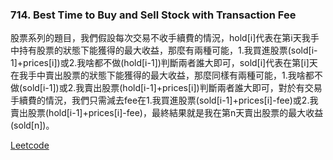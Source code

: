 ### 714. Best Time to Buy and Sell Stock with Transaction Fee

股票系列的題目，我們假設每次交易不收手續費的情況，hold[i]代表在第i天我手中持有股票的狀態下能獲得的最大收益，那麼有兩種可能，1.我買進股票(sold[i-1]+prices[i])或2.我啥都不做(hold[i-1])判斷兩者誰大即可，sold[i]代表在第[i]天在我手中賣出股票的狀態下能獲得的最大收益，那麼同樣有兩種可能，1.我啥都不做(sold[i-1])或2.我賣出股票(hold[i-1]+prices[i])判斷兩者誰大即可，對於有交易手續費的情況，我們只需減去fee在1.我買進股票(sold[i-1]+prices[i]-fee)或2.我賣出股票(hold[i-1]+prices[i]-fee)，最終結果就是我在第n天賣出股票的最大收益(sold[n])。

[Leetcode](https://leetcode.com/problems/best-time-to-buy-and-sell-stock-with-transaction-fee/)

